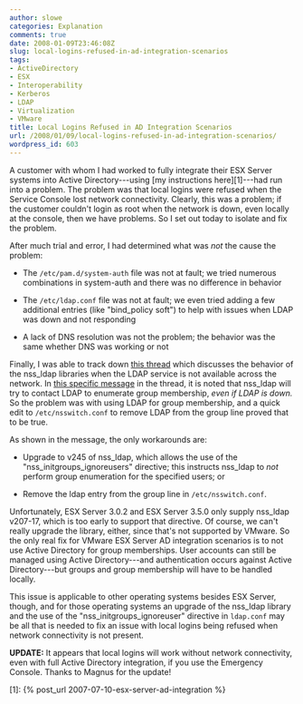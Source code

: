 ```yaml
---
author: slowe
categories: Explanation
comments: true
date: 2008-01-09T23:46:08Z
slug: local-logins-refused-in-ad-integration-scenarios
tags:
- ActiveDirectory
- ESX
- Interoperability
- Kerberos
- LDAP
- Virtualization
- VMware
title: Local Logins Refused in AD Integration Scenarios
url: /2008/01/09/local-logins-refused-in-ad-integration-scenarios/
wordpress_id: 603
---
```


A customer with whom I had worked to fully integrate their ESX Server systems into Active Directory---using [my instructions here][1]---had run into a problem. The problem was that local logins were refused when the Service Console lost network connectivity. Clearly, this was a problem; if the customer couldn't login as root when the network is down, even locally at the console, then we have problems. So I set out today to isolate and fix the problem.

After much trial and error, I had determined what was _not_ the cause the problem:

* The `/etc/pam.d/system-auth` file was not at fault; we tried numerous combinations in system-auth and there was no difference in behavior

* The `/etc/ldap.conf` file was not at fault; we even tried adding a few additional entries (like "bind_policy soft") to help with issues when LDAP was down and not responding

* A lack of DNS resolution was not the problem; the behavior was the same whether DNS was working or not

Finally, I was able to track down [this thread](http://osdir.com/ml/ldap.padl.nss/2006-09/msg00012.html) which discusses the behavior of the nss\_ldap libraries when the LDAP service is not available across the network. In [this specific message](http://osdir.com/ml/ldap.padl.nss/2006-09/msg00014.html) in the thread, it is noted that nss\_ldap will try to contact LDAP to enumerate group membership, _even if LDAP is down._ So the problem was with using LDAP for group membership, and a quick edit to `/etc/nsswitch.conf` to remove LDAP from the group line proved that to be true.

As shown in the message, the only workarounds are:

* Upgrade to v245 of nss\_ldap, which allows the use of the "nss\_initgroups\_ignoreusers" directive; this instructs nss\_ldap to _not_ perform group enumeration for the specified users; or

* Remove the ldap entry from the group line in `/etc/nsswitch.conf`.

Unfortunately, ESX Server 3.0.2 and ESX Server 3.5.0 only supply nss_ldap v207-17, which is too early to support that directive. Of course, we can't really upgrade the library, either, since that's not supported by VMware. So the only real fix for VMware ESX Server AD integration scenarios is to not use Active Directory for group memberships. User accounts can still be managed using Active Directory---and authentication occurs against Active Directory---but groups and group membership will have to be handled locally.

This issue is applicable to other operating systems besides ESX Server, though, and for those operating systems an upgrade of the nss\_ldap library and the use of the "nss\_initgroups\_ignoreuser" directive in `ldap.conf` may be all that is needed to fix an issue with local logins being refused when network connectivity is not present.

**UPDATE:** It appears that local logins will work without network connectivity, even with full Active Directory integration, if you use the Emergency Console. Thanks to Magnus for the update!

[1]: {% post_url 2007-07-10-esx-server-ad-integration %}
